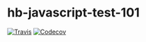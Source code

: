 # hb-javascript-test-101
[![Travis](https://img.shields.io/travis/Yeison0416/hb-javascript-test-101.svg)](https://travis-ci.org/Yeison0416/hb-javascript-test-101)
[![Codecov](https://codecov.io/gh/Yeison0416/hb-javascript-test-101/branch/master/graph/badge.svg)](https://codecov.io/gh/Yeison0416/hb-javascript-test-101)